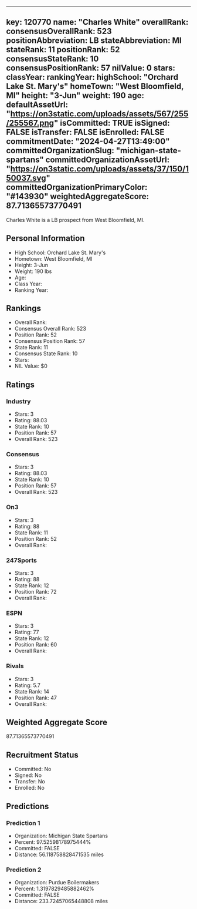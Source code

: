 ---
  key: 120770
  name: "Charles White"
  overallRank: 
  consensusOverallRank: 523
  positionAbbreviation: LB
  stateAbbreviation: MI
  stateRank: 11
  positionRank: 52
  consensusStateRank: 10
  consensusPositionRank: 57
  nilValue: 0
  stars: 
  classYear: 
  rankingYear: 
  highSchool: "Orchard Lake St. Mary's"
  homeTown: "West Bloomfield, MI"
  height: "3-Jun"
  weight: 190
  age: 
  defaultAssetUrl: "https://on3static.com/uploads/assets/567/255/255567.png"
  isCommitted: TRUE
  isSigned: FALSE
  isTransfer: FALSE
  isEnrolled: FALSE
  commitmentDate: "2024-04-27T13:49:00"
  committedOrganizationSlug: "michigan-state-spartans"
  committedOrganizationAssetUrl: "https://on3static.com/uploads/assets/37/150/150037.svg"
  committedOrganizationPrimaryColor: "#143930"
  weightedAggregateScore: 87.71365573770491
  ---
  
  Charles White is a LB prospect from West Bloomfield, MI.
  
  ## Personal Information
  - High School: Orchard Lake St. Mary's
  - Hometown: West Bloomfield, MI
  - Height: 3-Jun
  - Weight: 190 lbs
  - Age: 
  - Class Year: 
  - Ranking Year: 
  
  ## Rankings
  - Overall Rank: 
  - Consensus Overall Rank: 523
  - Position Rank: 52
  - Consensus Position Rank: 57
  - State Rank: 11
  - Consensus State Rank: 10
  - Stars: 
  - NIL Value: $0
  
  ## Ratings
  
  ### Industry
  - Stars: 3
  - Rating: 88.03
  - State Rank: 10
  - Position Rank: 57
  - Overall Rank: 523
  
  ### Consensus
  - Stars: 3
  - Rating: 88.03
  - State Rank: 10
  - Position Rank: 57
  - Overall Rank: 523
  
  ### On3
  - Stars: 3
  - Rating: 88
  - State Rank: 11
  - Position Rank: 52
  - Overall Rank: 
  
  ### 247Sports
  - Stars: 3
  - Rating: 88
  - State Rank: 12
  - Position Rank: 72
  - Overall Rank: 
  
  ### ESPN
  - Stars: 3
  - Rating: 77
  - State Rank: 12
  - Position Rank: 60
  - Overall Rank: 
  
  ### Rivals
  - Stars: 3
  - Rating: 5.7
  - State Rank: 14
  - Position Rank: 47
  - Overall Rank: 
  
  ## Weighted Aggregate Score
  87.71365573770491
  
  ## Recruitment Status
  - Committed: No
  - Signed: No
  - Transfer: No
  - Enrolled: No
  
  
  
  ## Predictions
  
  ### Prediction 1
  - Organization: Michigan State Spartans
  - Percent: 97.52598178975444%
  - Committed: FALSE
  - Distance: 56.118758828471535 miles
  
  ### Prediction 2
  - Organization: Purdue Boilermakers
  - Percent: 1.3197829485882462%
  - Committed: FALSE
  - Distance: 233.72457065448808 miles
  